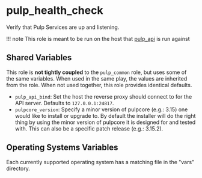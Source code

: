 pulp_health_check
=================

Verify that Pulp Services are up and listening.

!!! note
    This role is meant to be run on the host that [pulp_api](https://docs.pulpproject.org/pulp_installer/roles/pulp_api/) is run against

Shared Variables
----------------

This role is **not tightly coupled** to the `pulp_common` role, but uses some of the same
variables. When used in the same play, the values are inherited from the role.
When not used together, this role provides identical defaults.

* `pulp_api_bind`: Set the host the reverse proxy should connect to for the API server. Defaults
  to `127.0.0.1:24817`.
* `pulpcore_version`: Specify a minor version of pulpcore (e.g.: 3.15) one would like to install or upgrade to.
   By default the installer will do the right thing by using the minor version of pulpcore it is designed
   for and tested with. This can also be a specific patch release (e.g.: 3.15.2).

Operating Systems Variables
---------------------------

Each currently supported operating system has a matching file in the "vars"
directory.
